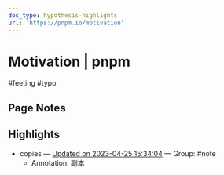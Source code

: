 ```yaml
---
doc_type: hypothesis-highlights
url: 'https://pnpm.io/motivation'
---
```

# Motivation | pnpm

#feeting #typo
## Page Notes
## Highlights
- copies — [Updated on 2023-04-25 15:34:04](https://hyp.is/jiZNDuM7Ee2VMXsenc4W1w/pnpm.io/motivation) — Group: #note
    - Annotation: 副本


